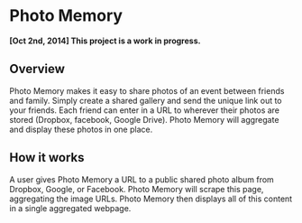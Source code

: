 # Photo Memory
**[Oct 2nd, 2014] This project is  a work in progress.**  

## Overview
Photo Memory makes it easy to share photos of an event between friends and family. Simply create a shared gallery and send the unique link out to your friends. Each friend can enter in a URL to wherever their photos are stored (Dropbox, facebook, Google Drive). Photo Memory will aggregate and display these photos in one place.

## How it works
A user gives Photo Memory a URL to a public shared photo album from Dropbox, Google, or Facebook. Photo Memory will scrape this page, aggregating the image URLs. Photo Memory then displays all of this content in a single aggregated webpage. 

